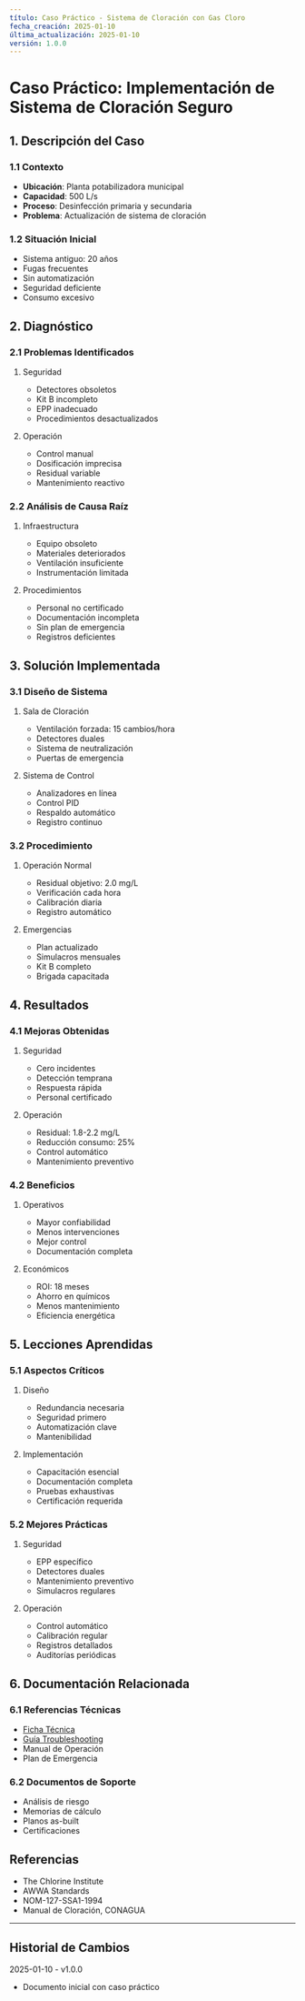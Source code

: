 ```yaml
---
título: Caso Práctico - Sistema de Cloración con Gas Cloro
fecha_creación: 2025-01-10
última_actualización: 2025-01-10
versión: 1.0.0
---
```


# Caso Práctico: Implementación de Sistema de Cloración Seguro

## 1. Descripción del Caso

### 1.1 Contexto
- **Ubicación**: Planta potabilizadora municipal
- **Capacidad**: 500 L/s
- **Proceso**: Desinfección primaria y secundaria
- **Problema**: Actualización de sistema de cloración

### 1.2 Situación Inicial
- Sistema antiguo: 20 años
- Fugas frecuentes
- Sin automatización
- Seguridad deficiente
- Consumo excesivo

## 2. Diagnóstico

### 2.1 Problemas Identificados
1. Seguridad
   - Detectores obsoletos
   - Kit B incompleto
   - EPP inadecuado
   - Procedimientos desactualizados

2. Operación
   - Control manual
   - Dosificación imprecisa
   - Residual variable
   - Mantenimiento reactivo

### 2.2 Análisis de Causa Raíz
1. Infraestructura
   - Equipo obsoleto
   - Materiales deteriorados
   - Ventilación insuficiente
   - Instrumentación limitada

2. Procedimientos
   - Personal no certificado
   - Documentación incompleta
   - Sin plan de emergencia
   - Registros deficientes

## 3. Solución Implementada

### 3.1 Diseño de Sistema
1. Sala de Cloración
   - Ventilación forzada: 15 cambios/hora
   - Detectores duales
   - Sistema de neutralización
   - Puertas de emergencia

2. Sistema de Control
   - Analizadores en línea
   - Control PID
   - Respaldo automático
   - Registro continuo

### 3.2 Procedimiento
1. Operación Normal
   - Residual objetivo: 2.0 mg/L
   - Verificación cada hora
   - Calibración diaria
   - Registro automático

2. Emergencias
   - Plan actualizado
   - Simulacros mensuales
   - Kit B completo
   - Brigada capacitada

## 4. Resultados

### 4.1 Mejoras Obtenidas
1. Seguridad
   - Cero incidentes
   - Detección temprana
   - Respuesta rápida
   - Personal certificado

2. Operación
   - Residual: 1.8-2.2 mg/L
   - Reducción consumo: 25%
   - Control automático
   - Mantenimiento preventivo

### 4.2 Beneficios
1. Operativos
   - Mayor confiabilidad
   - Menos intervenciones
   - Mejor control
   - Documentación completa

2. Económicos
   - ROI: 18 meses
   - Ahorro en químicos
   - Menos mantenimiento
   - Eficiencia energética

## 5. Lecciones Aprendidas

### 5.1 Aspectos Críticos
1. Diseño
   - Redundancia necesaria
   - Seguridad primero
   - Automatización clave
   - Mantenibilidad

2. Implementación
   - Capacitación esencial
   - Documentación completa
   - Pruebas exhaustivas
   - Certificación requerida

### 5.2 Mejores Prácticas
1. Seguridad
   - EPP específico
   - Detectores duales
   - Mantenimiento preventivo
   - Simulacros regulares

2. Operación
   - Control automático
   - Calibración regular
   - Registros detallados
   - Auditorías periódicas

## 6. Documentación Relacionada

### 6.1 Referencias Técnicas
- [Ficha Técnica](04_gas_cloro.md)
- [Guía Troubleshooting](04_gas_cloro_troubleshooting.md)
- Manual de Operación
- Plan de Emergencia

### 6.2 Documentos de Soporte
- Análisis de riesgo
- Memorias de cálculo
- Planos as-built
- Certificaciones

## Referencias
- The Chlorine Institute
- AWWA Standards
- NOM-127-SSA1-1994
- Manual de Cloración, CONAGUA

---
## Historial de Cambios
2025-01-10 - v1.0.0
- Documento inicial con caso práctico